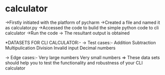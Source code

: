 # calculator
->Firstly initiated with the platform of pycharm 
->Created a file and named it as calculator.py
->Accessed the code to bulid the simple python code to cli calculator 
->Run the code 
-> The resultant output is obtained 


*DATASETS FOR CLI CALCULATOR:-
-> Test cases:-
 Addition
 Subtraction
 Multipulication
 Division
 Invalid input
 Decimal numbers

 -> Edge cases:-
 Very large numbers
 Very small numbers
=> These data sets should help you to test the functionality and robustness of your CLI calculator
